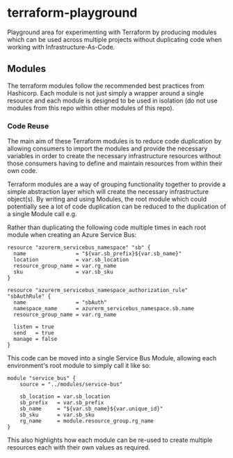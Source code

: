 # terraform-playground
Playground area for experimenting with Terraform by producing modules which can be used across multiple projects without duplicating code when working with Infrastructure-As-Code.

## Modules
The terraform modules follow the recommended best practices from Hashicorp.
Each module is not just simply a wrapper around a single resource and each module is designed to be used in isolation (do not use modules from this repo within other modules of this repo).

### Code Reuse
The main aim of these Terraform modules is to reduce code duplication by allowing consumers to import the modules and provide the necessary variables in order to create the necessary infrastructure resources without those consumers having to define and maintain resources from within their own code.

Terraform modules are a way of grouping functionality together to provide a simple abstraction layer which will create the necessary infrastructure object(s).
By writing and using Modules, the root module which could potentially see a lot of code duplication can be reduced to the duplication of a single Module call e.g.

Rather than duplicating the following code multiple times in each root module when creating an Azure Service Bus:
```hcl
resource "azurerm_servicebus_namespace" "sb" {
  name                = "${var.sb_prefix}${var.sb_name}"
  location            = var.sb_location
  resource_group_name = var.rg_name
  sku                 = var.sb_sku
}

resource "azurerm_servicebus_namespace_authorization_rule" "sbAuthRule" {
  name                = "sbAuth"
  namespace_name      = azurerm_servicebus_namespace.sb.name
  resource_group_name = var.rg_name

  listen = true
  send   = true
  manage = false
}
```

This code can be moved into a single Service Bus Module, allowing each environment's root module to simply call it like so:
```hcl
module "service_bus" {
    source = "../modules/service-bus"

    sb_location = var.sb_location
    sb_prefix   = var.sb_prefix
    sb_name     = "${var.sb_name}${var.unique_id}"
    sb_sku      = var.sb_sku
    rg_name     = module.resource_group.rg_name
}
```

This also highlights how each module can be re-used to create multiple resources each with their own values as required.
